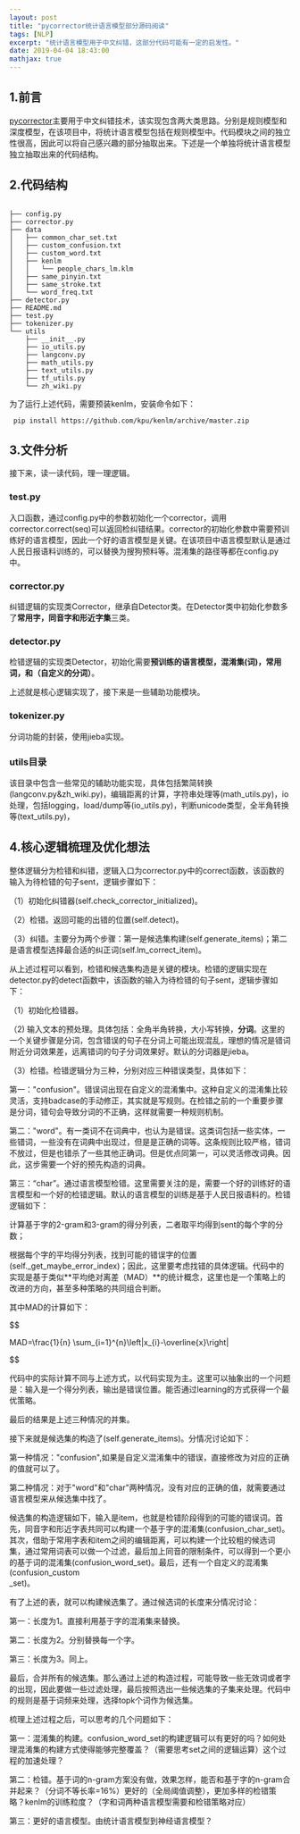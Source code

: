 ```yaml
---
layout: post
title: "pycorrector统计语言模型部分源码阅读"
tags: [NLP]
excerpt: "统计语言模型用于中文纠错，这部分代码可能有一定的启发性。"
date: 2019-04-04 18:43:00
mathjax: true
---
```


<script type="text/javascript" src="http://cdn.mathjax.org/mathjax/latest/MathJax.js?config=default"></script>

## 1.前言
[pycorrector](https://github.com/shibing624/pycorrector)主要用于中文纠错技术，该实现包含两大类思路。分别是规则模型和深度模型，在该项目中，将统计语言模型包括在规则模型中。代码模块之间的独立性很高，因此可以将自己感兴趣的部分抽取出来。下述是一个单独将统计语言模型独立抽取出来的代码结构。

## 2.代码结构

```

├── config.py
├── corrector.py
├── data
│   ├── common_char_set.txt
│   ├── custom_confusion.txt
│   ├── custom_word.txt
│   ├── kenlm
│   │   └── people_chars_lm.klm
│   ├── same_pinyin.txt
│   ├── same_stroke.txt
│   └── word_freq.txt
├── detector.py
├── README.md
├── test.py
├── tokenizer.py
└── utils
    ├── __init__.py
    ├── io_utils.py
    ├── langconv.py
    ├── math_utils.py
    ├── text_utils.py
    ├── tf_utils.py
    └── zh_wiki.py
```
为了运行上述代码，需要预装kenlm，安装命令如下：

```
 pip install https://github.com/kpu/kenlm/archive/master.zip
```

## 3.文件分析

接下来，读一读代码，理一理逻辑。

### test.py

入口函数，通过config.py中的参数初始化一个corrector，调用corrector.correct(seq)可以返回检纠错结果。corrector的初始化参数中需要预训练好的语言模型，因此一个好的语言模型是关键。在该项目中语言模型默认是通过人民日报语料训练的，可以替换为搜狗预料等。混淆集的路径等都在config.py中。

### corrector.py

纠错逻辑的实现类Corrector，继承自Detector类。在Detector类中初始化参数多了**常用字，同音字和形近字集**三类。

### detector.py

检错逻辑的实现类Detector，初始化需要**预训练的语言模型，混淆集(词)，常用词，和（自定义的分词）**。

上述就是核心逻辑实现了，接下来是一些辅助功能模块。

### tokenizer.py

分词功能的封装，使用jieba实现。

### utils目录

该目录中包含一些常见的辅助功能实现，具体包括繁简转换(langconv.py&zh\_wiki.py)，编辑距离的计算，字符串处理等(math\_utils.py)，io处理，包括logging，load/dump等(io\_utils.py)，判断unicode类型，全半角转换等(text\_utils.py)，

## 4.核心逻辑梳理及优化想法

整体逻辑分为检错和纠错，逻辑入口为corrector.py中的correct函数，该函数的输入为待检错的句子sent，逻辑步骤如下：

（1）初始化纠错器(self.check_corrector_initialized)。

（2）检错。返回可能的出错的位置(self.detect)。

（3）纠错。主要分为两个步骤：第一是候选集构建(self.generate\_items)；第二是语言模型选择最合适的纠正词(self.lm\_correct\_item)。

从上述过程可以看到，检错和候选集构造是关键的模块。检错的逻辑实现在detector.py的detect函数中，该函数的输入为待检错的句子sent，逻辑步骤如下：

（1）初始化检错器。

（2) 输入文本的预处理。具体包括：全角半角转换，大小写转换，**分词**。这里的一个关键步骤是分词，包含错误的句子在分词上可能出现混乱，理想的情况是错词附近分词效果差，远离错词的句子分词效果好。默认的分词器是jieba。

（3）检错。检错逻辑分为三种，分别对应三种错误类型，具体如下：

第一："confusion"。错误词出现在自定义的混淆集中。这种自定义的混淆集比较灵活，支持badcase的手动修正，其实就是写规则。在检错之前的一个重要步骤是分词，错句会导致分词的不正确，这样就需要一种规则机制。

第二："word"。有一类词不在词典中，也认为是错误。这类词包括一些实体，一些错词，一些没有在词典中出现过，但是是正确的词等。这条规则比较严格，错词不放过，但是也错杀了一些其他正确词。但是优点同第一，可以灵活修改词典。因此，这步需要一个好的预先构造的词典。

第三：“char”。通过语言模型检错。这里需要关注的是，需要一个好的训练好的语言模型和一个好的检错逻辑。默认的语言模型的训练是基于人民日报语料的。检错逻辑如下：

计算基于字的2-gram和3-gram的得分列表，二者取平均得到sent的每个字的分数；

根据每个字的平均得分列表，找到可能的错误字的位置(self.\_get\_maybe\_error\_index)；因此，这里要考虑找错的具体逻辑。代码中的实现是基于类似**平均绝对离差（MAD）**的统计概念，这里也是一个策略上的改进的方向，甚至多种策略的共同组合判断。

其中MAD的计算如下：

$$

MAD=\frac{1}{n} \sum_{i=1}^{n}\left|x_{i}-\overline{x}\right|

$$

代码中的实际计算不同与上述方式，以代码实现为主。这里可以抽象出的一个问题是：输入是一个得分列表，输出是错误位置。能否通过learning的方式获得一个最优策略。


最后的结果是上述三种情况的并集。

接下来就是候选集的构造了(self.generate\_items)。分情况讨论如下：

第一种情况："confusion",如果是自定义混淆集中的错误，直接修改为对应的正确的值就可以了。

第二种情况：对于"word"和"char"两种情况，没有对应的正确的值，就需要通过语言模型来从候选集中找了。

候选集的构造逻辑如下，输入是item，也就是检错阶段得到的可能的错误词。首先，同音字和形近字表共同可以构建一个基于字的混淆集(confusion\_char\_set)。其次，借助于常用字表和item之间的编辑距离，可以构建一个比较粗的候选词集，通过常用词表可以做一个过滤，最后加上同音的限制条件，可以得到一个更小的基于词的混淆集(confusion\_word\_set)。最后，还有一个自定义的混淆集(confusion\_custom\
_set)。

有了上述的表，就可以构建候选集了。通过候选词的长度来分情况讨论：

第一：长度为1。直接利用基于字的混淆集来替换。

第二：长度为2。分别替换每一个字。

第三：长度为3。同上。

最后，合并所有的候选集。那么通过上述的构造过程，可能导致一些无效词或者字的出现，因此要做一些过滤处理，最后按照选出一些候选集的子集来处理。代码中的规则是基于词频来处理，选择topk个词作为候选集。

梳理上述过程之后，可以思考的几个问题如下：

第一：混淆集的构建。confusion\_word\_set的构建逻辑可以有更好的吗？如何处理混淆集的构建方式使得能够完整覆盖？（需要思考set之间的逻辑运算）这个过程的加速处理？

第二：检错。基于词的n-gram方案没有做，效果怎样，能否和基于字的n-gram合并起来？（分词不等长率=16%）更好的（全局阈值调整），更加多样的检错策略？kenlm的训练粒度？（字和词两种语言模型需要和检错策略对应）

第三：更好的语言模型。由统计语言模型到神经语言模型？
























